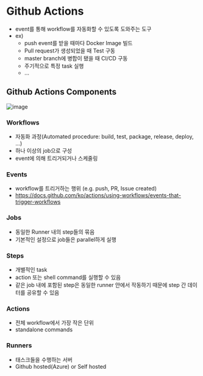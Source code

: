 # Github Actions 
- event를 통해 workflow를 자동화할 수 있도록 도와주는 도구
- ex)
  - push event를 받을 때마다 Docker Image 빌드
  - Pull request가 생성되었을 때 Test 구동
  - master branch에 병합이 됐을 때 CI/CD 구동
  - 주기적으로 특정 task 실행
  - ...

## Github Actions Components
![image](https://user-images.githubusercontent.com/59307414/227134102-a2b45fa8-45af-44f6-8234-21a96516db41.png)

### Workflows
- 자동화 과정(Automated procedure: build, test, package, release, deploy, ...)
- 하나 이상의 job으로 구성
- event에 의해 트리거되거나 스케줄링

### Events
- workflow를 트리거하는 행위 (e.g. push, PR, Issue created)
- https://docs.github.com/ko/actions/using-workflows/events-that-trigger-workflows

### Jobs
- 동일한 Runner 내의 step들의 묶음
- 기본적인 설정으로 job들은 parallel하게 실행

### Steps
- 개별적인 task
- action 또는 shell command를 실행할 수 있음
- 같은 job 내에 포함된 step은 동일한 runner 안에서 작동하기 때문에 step 간 데이터를 공유할 수 있음

### Actions
- 전체 workflow에서 가장 작은 단위
- standalone commands

### Runners
- 태스크들을 수행하는 서버
- Github hosted(Azure) or Self hosted